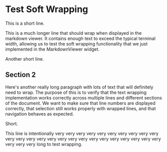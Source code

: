 # Test Soft Wrapping

This is a short line.

This is a much longer line that should wrap when displayed in the markdown viewer. It contains enough text to exceed the typical terminal width, allowing us to test the soft wrapping functionality that we just implemented in the MarkdownViewer widget.

Another short line.

## Section 2

Here's another really long paragraph with lots of text that will definitely need to wrap. The purpose of this is to verify that the text wrapping implementation works correctly across multiple lines and different sections of the document. We want to make sure that line numbers are displayed correctly, that selection still works properly with wrapped lines, and that navigation behaves as expected.

Short.

This line is intentionally very very very very very very very very very very very very very very very very very very very very very very very very very very very very long to test wrapping.
